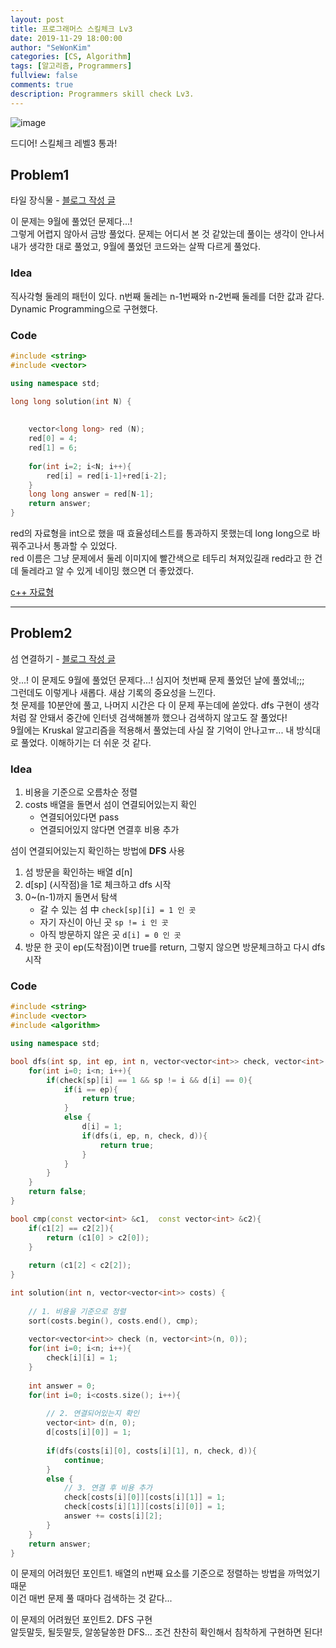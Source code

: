 ```yaml
---
layout: post
title: 프로그래머스 스킬체크 Lv3
date: 2019-11-29 18:00:00
author: "SeWonKim"
categories: [CS, Algorithm]
tags: [알고리즘, Programmers]
fullview: false
comments: true
description: Programmers skill check Lv3.
---
```


![image](https://user-images.githubusercontent.com/30452963/69855023-e783ed80-12cd-11ea-8606-6d1ffcf1af02.png)

드디어! 스킬체크 레벨3 통과! 

## Problem1

타일 장식물 - [블로그 작성 글](https://sewonkimm.github.io/algorithm/2019/09/09/Tile.html)

이 문제는 9월에 풀었던 문제다...!     
그렇게 어렵지 않아서 금방 풀었다. 문제는 어디서 본 것 같았는데 풀이는 생각이 안나서 내가 생각한 대로 풀었고, 9월에 풀었던 코드와는 살짝 다르게 풀었다. 
 

### Idea

직사각형 둘레의 패턴이 있다. n번째 둘레는 n-1번째와 n-2번째 둘레를 더한 값과 같다.     
Dynamic Programming으로 구현했다.


### Code
```cpp
#include <string>
#include <vector>

using namespace std;

long long solution(int N) {
    
    
    vector<long long> red (N);
    red[0] = 4;
    red[1] = 6;
    
    for(int i=2; i<N; i++){
        red[i] = red[i-1]+red[i-2];
    }
    long long answer = red[N-1];    
    return answer;
}
```

red의 자료형을 int으로 했을 때 효율성테스트를 통과하지 못했는데 long long으로 바꿔주고나서 통과할 수 있었다.     
red 이름은 그냥 문제에서 둘레 이미지에 빨간색으로 테두리 쳐져있길래 red라고 한 건데 둘레라고 알 수 있게 네이밍 했으면 더 좋았겠다. 

[c++ 자료형](http://melonicedlatte.com/algorithm/2018/03/04/022437.html)

---

## Problem2

섬 연결하기 - [블로그 작성 글](https://sewonkimm.github.io/algorithm/2019/09/09/ConnectIsland.html)

앗...! 이 문제도 9월에 풀었던 문제다...! 심지어 첫번째 문제 풀었던 날에 풀었네;;;      
그런데도 이렇게나 새롭다. 새삼 기록의 중요성을 느낀다.    
첫 문제를 10분안에 풀고, 나머지 시간은 다 이 문제 푸는데에 쏟았다. dfs 구현이 생각처럼 잘 안돼서 중간에 인터넷 검색해볼까 했으나 검색하지 않고도 잘 풀었다!     
9월에는 Kruskal 알고리즘을 적용해서 풀었는데 사실 잘 기억이 안나고ㅠ... 내 방식대로 풀었다. 이해하기는 더 쉬운 것 같다.


### Idea

1. 비용을 기준으로 오름차순 정렬
2. costs 배열을 돌면서 섬이 연결되어있는지 확인
    - 연결되어있다면 pass
    - 연결되어있지 않다면 연결후 비용 추가

섬이 연결되어있는지 확인하는 방법에 **DFS** 사용

1. 섬 방문을 확인하는 배열 d[n]
2. d[sp] (시작점)을 1로 체크하고 dfs 시작
3. 0~(n-1)까지 돌면서 탐색
    - 갈 수 있는 섬 中 `check[sp][i] = 1 인 곳`
    - 자기 자신이 아닌 곳 `sp != i 인 곳`
    - 아직 방문하지 않은 곳 `d[i] = 0 인 곳`
4. 방문 한 곳이 ep(도착점)이면 true를 return, 그렇지 않으면 방문체크하고 다시 dfs 시작


### Code
```cpp
#include <string>
#include <vector>
#include <algorithm>

using namespace std;

bool dfs(int sp, int ep, int n, vector<vector<int>> check, vector<int> d){
    for(int i=0; i<n; i++){
        if(check[sp][i] == 1 && sp != i && d[i] == 0){
            if(i == ep){
                return true;
            }
            else {
                d[i] = 1;
                if(dfs(i, ep, n, check, d)){
                    return true;
                }
            }
        }
    }
    return false;
}

bool cmp(const vector<int> &c1,  const vector<int> &c2){
    if(c1[2] == c2[2]){
        return (c1[0] > c2[0]);
    }
    
    return (c1[2] < c2[2]);
}

int solution(int n, vector<vector<int>> costs) {
    
    // 1. 비용을 기준으로 정렬
    sort(costs.begin(), costs.end(), cmp);
    
    vector<vector<int>> check (n, vector<int>(n, 0));
    for(int i=0; i<n; i++){
        check[i][i] = 1;
    }
    
    int answer = 0;
    for(int i=0; i<costs.size(); i++){
        
        // 2. 연결되어있는지 확인
        vector<int> d(n, 0);
        d[costs[i][0]] = 1;
        
        if(dfs(costs[i][0], costs[i][1], n, check, d)){
            continue;
        }
        else {
            // 3. 연결 후 비용 추가
            check[costs[i][0]][costs[i][1]] = 1;
            check[costs[i][1]][costs[i][0]] = 1;
            answer += costs[i][2];
        }
    }
    return answer;
}
```

이 문제의 어려웠던 포인트1. 배열의 n번째 요소를 기준으로 정렬하는 방법을 까먹었기 때문     
이건 매번 문제 풀 때마다 검색하는 것 같다...

이 문제의 어려웠던 포인트2. DFS 구현     
알듯말듯, 될듯말듯, 알쏭달쏭한 DFS... 조건 찬찬히 확인해서 침착하게 구현하면 된다!
